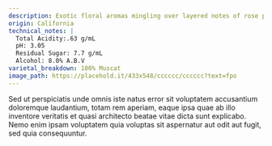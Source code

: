 ```yaml
---
description: Exotic floral aromas mingling over layered notes of rose petal, lychee and white peach before a pleasantly sweet finish.
origin: California
technical_notes: |
  Total Acidity:.63 g/mL
  pH: 3.05
  Residual Sugar: 7.7 g/mL
  Alcohol: 8.0% A.B.V
varietal_breakdown: 100% Muscat
image_path: https://placehold.it/433x548/cccccc/cccccc?text=fpo
---
```


Sed ut perspiciatis unde omnis iste natus error sit voluptatem accusantium doloremque laudantium, totam rem aperiam, eaque ipsa quae ab illo inventore veritatis et quasi architecto beatae vitae dicta sunt explicabo. Nemo enim ipsam voluptatem quia voluptas sit aspernatur aut odit aut fugit, sed quia consequuntur.